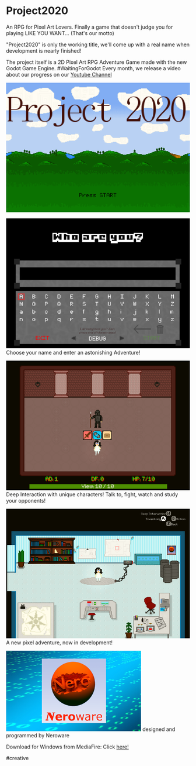 # Project2020
An RPG for Pixel Art Lovers. Finally a game that doesn't judge you for playing LIKE YOU WANT... (That's our motto)

"Project2020" is only the working title, we'll come up with a real name when development is nearly finished!

The project itself is a 2D Pixel Art RPG Adventure Game made with the new Godot Game Engine. #WaitingForGodot
Every month, we release a video about our progress on our [Youtube Channel](https://www.youtube.com/channel/UCPEsDMd9W6qJwaMhJhkUFAg)

![Title Screen](https://raw.githubusercontent.com/Neroware/Neroware-Project2020/master/png1_title.png)

![Choose a name!](https://raw.githubusercontent.com/Neroware/Neroware-Project2020/master/png2_login.png)
Choose your name and enter an astonishing Adventure!

![Fight the Guards](https://raw.githubusercontent.com/Neroware/Neroware-Project2020/master/png4_guard_interaction.png)
Deep Interaction with unique characters! Talk to, fight, watch and study your opponents!

![The Lab](https://raw.githubusercontent.com/Neroware/Neroware-Project2020/master/png3_lab.png)
A new pixel adventure, now in development!

![Neroware](https://raw.githubusercontent.com/Neroware/Neroware-Project2020/master/neroware_main_logo_small.png)
designed and programmed by Neroware

Download for Windows from MediaFire: Click [here!](http://www.mediafire.com/file/g9rerucgsdl79su/Neroware_Project2020_Build_31_07_2017.zip)

#creative
